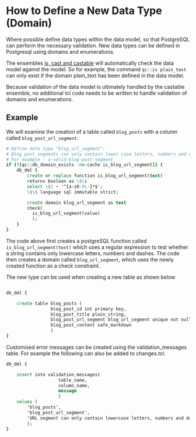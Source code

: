 How to Define a New Data Type (Domain)
================================

Where possible define data types within the data model, so that PostgreSQL can perform the necessary validation.
New data types can be defined in Postgresql using domains and enumerations.

The ensembles [is, cast and castable](https://github.com/qcode-software/qcode-tcl/blob/master/doc/data-types.md) will automatically
check the data model against the model.
So for example, the command ``` qc::is plain_text ``` can only exist if the domain plain_text has been defined in the data model. 

Because validation of the data model is ultimately handled by the castable ensemble, no additional tcl code needs to be written to 
handle validation of domains and enumerations.  

Example
------------

We will examine the creation of a table called `blog_posts` with a column called `blog_post_url_segment`.


```tcl 
# Define data type "blog_url_segment".
# Blog post segments can only contain lower case letters, numbers and dash.
# For example : a-valid-blog-post-segment
if {![qc::db_domain_exists -no-cache is_blog_url_segment]} {
	db_dml {
	    create or replace function is_blog_url_segment(text)
	    returns boolean as \$\$
	    select \$1 ~ '^[a-z0-9\-]*$';
	    \$\$ language sql immutable strict;

	    create domain blog_url_segment as text
	    check(
		  is_blog_url_segment(value)
		  );
	}
}  

```

The code above first creates a postgreSQL function called `is_blog_url_segment(text)` which uses a regular expression to test 
whether a string contains only lowercase letters, numbers and dashes.
The code then creates a domain called `blog_url_segment`, which uses the newly created function as a check constraint. 

The new type can be used when creating a new table as shown below

```tcl

db_dml {

	create table blog_posts (
				 blog_post_id int primary key,
				 blog_post_title plain_string,
				 blog_post_url_segment blog_url_segment unique not null,
				 blog_post_content safe_markdown
				 )
}
```

Customised error messages can be created using the validation_messages table. 
For example the following can also be added to changes.tcl.

```tcl
db_dml {

	insert into validation_messages(
					table_name, 
					column_name, 
					message
					)
	values (
		'blog_posts', 
		'blog_post_url_segment', 
		'URL segment can only contain lowercase letters, numbers and dashes.'
		); 
}
```

